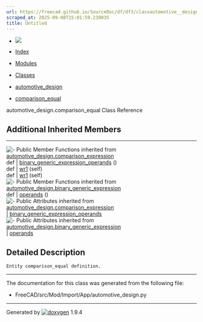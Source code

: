 ```yaml
---
url: https://freecad.github.io/SourceDoc/df/df3/classautomotive__design_1_1comparison__equal.html
scraped_at: 2025-09-08T15:01:59.239035
title: Untitled
---
```


  * [ ![](https://www.freecad.org/svg/logo-freecad.svg) ](https://freecadweb.org "FreeCAD")
  * [Index](../../index.html "Index")
  * [Modules](../../modules.html "Modules list")
  * [Classes](../../annotated.html "Annotated list")

  * [automotive_design](../../d4/ddf/namespaceautomotive__design.html)
  * [comparison_equal](../../df/df3/classautomotive__design_1_1comparison__equal.html)

automotive_design.comparison_equal Class Reference

##  Additional Inherited Members  
  
---  
![-](../../closed.png) Public Member Functions inherited from
[automotive_design.comparison_expression](../../dd/d0f/classautomotive__design_1_1comparison__expression.html)  
def | [binary_generic_expression_operands](../../dd/d0f/classautomotive__design_1_1comparison__expression.html#af1343022d94f8f9fb8184f26d6842a7a) ()  
def | [wr1](../../dd/d0f/classautomotive__design_1_1comparison__expression.html#af7bc9f489c03c2fc5c98af596ff26999) (self)  
def | [wr1](../../d3/d52/classautomotive__design_1_1generic__expression.html#aea35213a5e29cdc6cc6a201099976f3e) (self)  
![-](../../closed.png) Public Member Functions inherited from
[automotive_design.binary_generic_expression](../../da/d4f/classautomotive__design_1_1binary__generic__expression.html)  
def | [operands](../../da/d4f/classautomotive__design_1_1binary__generic__expression.html#a02f66c9c0ff94333142e937c1bf28407) ()  
![-](../../closed.png) Public Attributes inherited from
[automotive_design.comparison_expression](../../dd/d0f/classautomotive__design_1_1comparison__expression.html)  
|
[binary_generic_expression_operands](../../dd/d0f/classautomotive__design_1_1comparison__expression.html#a888b488cdcc3d2d02cd6974f67e34ae7)  
![-](../../closed.png) Public Attributes inherited from
[automotive_design.binary_generic_expression](../../da/d4f/classautomotive__design_1_1binary__generic__expression.html)  
|
[operands](../../da/d4f/classautomotive__design_1_1binary__generic__expression.html#aabaa4a6ce4f17d067b7db22ee116a6fc)  
  
## Detailed Description

    
    
    Entity comparison_equal definition.

* * *

The documentation for this class was generated from the following file:

  * FreeCAD/src/Mod/Import/App/automotive_design.py

* * *

Generated by
[![doxygen](../../doxygen.svg)](https://www.doxygen.org/index.html) 1.9.4


